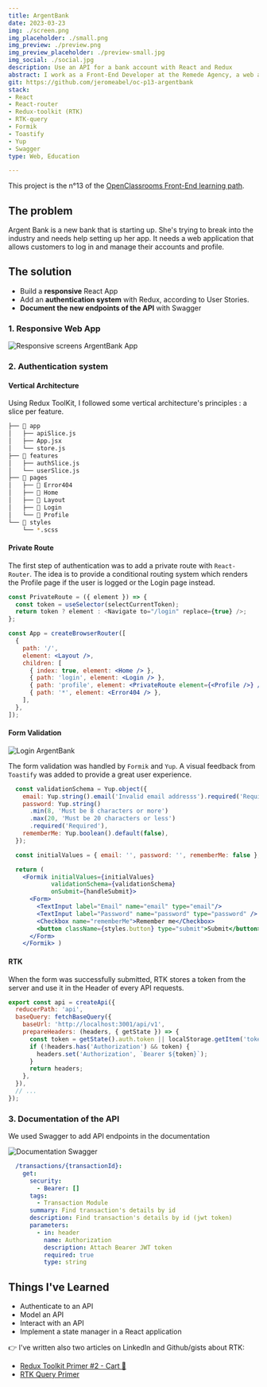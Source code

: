 ```yaml
---
title: ArgentBank
date: 2023-03-23
img: ./screen.png
img_placeholder: ./small.png
img_preview: ./preview.png
img_preview_placeholder: ./preview-small.jpg
img_social: ./social.jpg
description: Use an API for a bank account with React and Redux
abstract: I work as a Front-End Developer at the Remede Agency, a web agency. We are developing a full-stack app for a new bank company, ArgentBank.
git: https://github.com/jeromeabel/oc-p13-argentbank
stack:
- React
- React-router
- Redux-toolkit (RTK)
- RTK-query
- Formik
- Toastify
- Yup
- Swagger
type: Web, Education

---
```


This project is the n°13 of the [OpenClassrooms Front-End learning path](https://openclassrooms.com/fr/paths/516-developpeur-dapplication-javascript-react).

## The problem

Argent Bank is a new bank that is starting up. She's trying to break into the industry and needs help setting up her app. It needs a web application that allows customers to log in and manage their accounts and profile.

## The solution

- Build a **responsive** React App
- Add an **authentication system** with Redux, according to User Stories.
- **Document the new endpoints of the API** with Swagger

### 1. Responsive Web App

![Responsive screens ArgentBank App](./screens.png)


### 2. Authentication system

#### Vertical Architecture

Using Redux ToolKit, I followed some vertical architecture's principles : a slice per feature. 

```bash
├── 📂 app
│   ├── apiSlice.js
│   ├── App.jsx
│   └── store.js
├── 📂 features
│   ├── authSlice.js
│   └── userSlice.js
├── 📂 pages
│   ├── 📂 Error404
│   ├── 📂 Home
│   ├── 📂 Layout
│   ├── 📂 Login
│   └── 📂 Profile
└── 📂 styles
    └── *.scss
```

#### Private Route

The first step of authentication was to add a private route with `React-Router`. The idea is to provide a conditional routing system which renders the Profile page if the user is logged or the Login page instead.

```jsx
const PrivateRoute = ({ element }) => {
  const token = useSelector(selectCurrentToken);
  return token ? element : <Navigate to="/login" replace={true} />;
};

const App = createBrowserRouter([
  {
    path: '/',
    element: <Layout />,
    children: [
      { index: true, element: <Home /> },
      { path: 'login', element: <Login /> },
      { path: 'profile', element: <PrivateRoute element={<Profile />} /> },
      { path: '*', element: <Error404 /> },
    ],
  },
]);
```

#### Form Validation
![Login ArgentBank](./login.png)

The form validation was handled by `Formik` and `Yup`. A visual feedback from `Toastify` was added to provide a great user experience.

```jsx
  const validationSchema = Yup.object({
    email: Yup.string().email('Invalid email addresss').required('Required'),
    password: Yup.string()
      .min(8, 'Must be 8 characters or more')
      .max(20, 'Must be 20 characters or less')
      .required('Required'),
    rememberMe: Yup.boolean().default(false),
  });

  const initialValues = { email: '', password: '', rememberMe: false };

  return (
    <Formik initialValues={initialValues} 
            validationSchema={validationSchema} 
            onSubmit={handleSubmit}>
      <Form>
        <TextInput label="Email" name="email" type="email"/>
        <TextInput label="Password" name="password" type="password" />
        <Checkbox name="rememberMe">Remember me</Checkbox>
        <button className={styles.button} type="submit">Submit</button>
      </Form>
    </Formik> )
```

#### RTK

When the form was successfully submitted, RTK stores a token from the server and use it in the Header of every API requests.

```jsx
export const api = createApi({
  reducerPath: 'api',
  baseQuery: fetchBaseQuery({
    baseUrl: 'http://localhost:3001/api/v1',
    prepareHeaders: (headers, { getState }) => {
      const token = getState().auth.token || localStorage.getItem('token');
      if (!headers.has('Authorization') && token) {
        headers.set('Authorization', `Bearer ${token}`);
      }
      return headers;
    },
  }),
  // ...
});
```

### 3. Documentation of the API

We used Swagger to add API endpoints in the documentation

![Documentation Swagger](./swagger.jpg)

```yaml
  /transactions/{transactionId}:
    get:
      security:
        - Bearer: []
      tags:
        - Transaction Module
      summary: Find transaction's details by id
      description: Find transaction's details by id (jwt token)
      parameters:
        - in: header
          name: Authorization
          description: Attach Bearer JWT token
          required: true
          type: string
```


## Things I've Learned

- Authenticate to an API
- Model an API
- Interact with an API
- Implement a state manager in a React application

👉 I've written also two articles on LinkedIn and Github/gists about RTK:

- [Redux Toolkit Primer #2 - Cart 🛒](https://gist.github.com/jeromeabel/0c558273e5a59b6cc61dcfcab1c75099)
- [RTK Query Primer](https://gist.github.com/jeromeabel/06aa57782012fe22be215f64dc0834b1)
